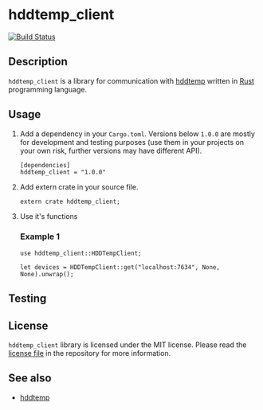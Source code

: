 # hddtemp_client

[![Build Status](https://github.com/AntonGepting/hddtemp-client-rs/actions/workflows/actions.yml/badge.svg)](https://github.com/AntonGepting/hddtemp-client-rs/actions)
<!-- [![Crates.io](https://img.shields.io/crates/v/hddtemp_client.svg)](https://crates.io/crates/hddtemp_client) -->
<!-- [![Documentation](https://docs.rs/hddtemp_client/badge.svg)](https://docs.rs/hddtemp_client) -->


## Description

`hddtemp_client` is a library for communication with
[hddtemp](https://github.com/guzu/hddtemp/) written in
[Rust](https://www.rust-lang.org/) programming language.


## Usage


1. Add a dependency in your `Cargo.toml`. Versions below `1.0.0` are
    mostly for development and testing purposes (use them in your projects on
    your own risk, further versions may have different API).

    ```text
    [dependencies]
    hddtemp_client = "1.0.0"
    ```

2. Add extern crate in your source file.
    ```
    extern crate hddtemp_client;
    ```

3. Use it's functions

    ### Example 1

    ```
    use hddtemp_client::HDDTempClient;

    let devices = HDDTempClient::get("localhost:7634", None, None).unwrap();
    ```

## Testing


## License

`hddtemp_client` library is licensed under the MIT license. Please read the
[license file](LICENSE.md) in the repository for more information.


## See also

- [hddtemp](https://github.com/guzu/hddtemp/)